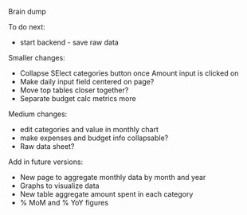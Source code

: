 Brain dump

To do next:
* start backend - save raw data

Smaller changes:
* Collapse SElect categories button once Amount input is clicked on
* Make daily input field centered on page?
* Move top tables closer together?
* Separate budget calc metrics more

Medium changes: 
* edit categories and value in monthly chart
* make expenses and budget info collapsable?
* Raw data sheet?

Add in future versions:
* New page to aggregate monthly data by month and year
* Graphs to visualize data
* New table aggregate amount spent in each category
* % MoM and % YoY figures
